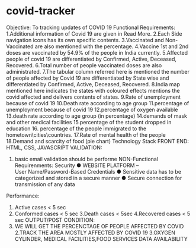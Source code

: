 # covid-tracker
Objective:
 To tracking updates of COVID 19
Functional Requirements: 
1.Additional information of Covid 19 are given in Read More.
2.Each Side navigation icons has its own specific contents.
3.Vaccinated and Non-Vaccinated are also mentioned with the percentage.
4.Vaccine 1st and 2nd doses are vaccinated by 54.9% of the people in India currently.
5.Affected people of covid 19 are differentiated by Confirmed, Active, Deceased, Recovered.
6.Total number of people vaccinated doses are also administrated.
7.The tabular column referred here is mentioned the number of people affected by Covid 19 are 
differentiated by State wise and differentiated by Confirmed, Active, Deceased, Recovered.
8.India map mentioned here indicates the states with coloured effects mentions the covid affected 
and delivers contents of states. 
9.Rate of unemployment because of covid 19
10.Death rate according to age group
11.percentage of unemployment because of covid 19
12.percentage of oxygen available
13.death rate according to age group (in percentage)
14.demands of mask and other medical facilities
15.percentage of the student dropped in education
16. percentage of the people immigrated to the hometown\cities\countries.
17.Rate of mental health of the people
18.Demand and scarcity of food (pie chart)
Technology Stack 
 FRONT END: HTML, CSS, JAVASCRIPT
VALIDATION:
 1. basic email validation should be performe
 NON-Functional Requirenments:
 Security 
 ● WEBSITE PLATFORM –User Name/Password-Based Credentials
 ● Sensitive data has to be categorized and stored in a secure manner
 ● Secure connection for transmission of any data 

 Performance:
 1. Active cases < 5 sec
 2. Conformed cases < 5 sec
 3.Death cases < 5sec
 4.Recovered cases < 5 sec
 OUTPUT/POST CONDITION:
 1. WE WILL GET THE PERCENCTAGE OF PEOPLE AFFECTED BY COVID
 2.TRACK THE AREA MOSTLY AFFECTED BY COVID 19
 3.OXYGEN CYLINDER, MEDICAL FACILITIES,FOOD SERVICES DATA AVAILABILITY 

 
  
